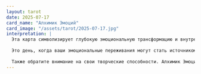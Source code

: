 ```yaml
---
layout: tarot
date: 2025-07-17
card_name: "Алхимик Эмоций"
card_image: "/assets/tarot/2025-07-17.jpg"
interpretation: |
  Эта карта символизирует глубокую эмоциональную трансформацию и внутреннюю гармонию. Алхимик Эмоций — это мастер, который умеет преобразовывать свои чувства и переживания в нечто ценное. Сегодня вам будет предложено взглянуть на свои эмоции с новой перспективы. Возможно, вы столкнетесь с ситуациями, которые потребуют от вас умения управлять своими чувствами и использовать их для достижения своих целей.
  
  Это день, когда ваши эмоциональные переживания могут стать источником силы. Вы способны не только осознать, но и изменить то, что вас тревожит. Если вы научитесь принимать свои эмоции, вы сможете использовать их как топливо для своего роста и развития. Не бойтесь открываться, делиться своими чувствами с другими и искать поддержку в тех, кто вам близок.
  
  Также обратите внимание на свои творческие способности. Алхимик Эмоций вдохновляет на создание чего-то нового, будь то искусство, музыка или даже новые идеи в работе. Позвольте себе экспериментировать и не бойтесь выходить за рамки привычного. Это может привести к неожиданным и вдохновляющим результатам. Ваша интуиция сегодня особенно сильна, так что доверяйте своим внутренним ощущениям и следуйте за ними.
---
```

